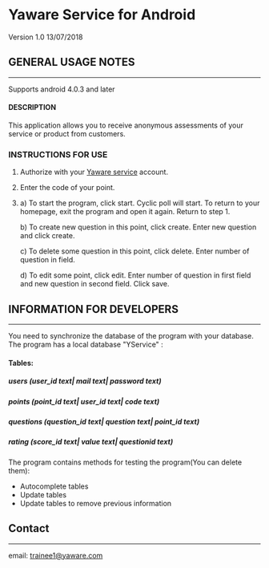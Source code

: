 # Yaware Service for Android
Version 1.0 13/07/2018

## GENERAL USAGE NOTES
--------------------
Supports android 4.0.3 and later
#### DESCRIPTION
This application allows you to receive anonymous assessments of your service or product from customers.

### INSTRUCTIONS FOR USE
1. Authorize with your [Yaware service](https://service.yaware.com.ua/) account.
2. Enter the code of your point.
3. 
	a) To start the program, click start. Сyclic poll will 	start. To return to your homepage, exit the program  	and open it 		again. Return to step 1.
	
	b) To create new question in this point, click create. 
	Enter new question and click create.
	
	c) To delete some question in this point, click delete.
	Enter number of question in field.
	
	d) To edit some point, click edit. Enter number of 	question in first field and new question in second field. 	Click save.

## INFORMATION FOR DEVELOPERS
---------------------------
You need to synchronize the database of the program with your database. The program has a local database "YService" :


#### Tables: 
##### users (user_id text| mail text| password text)
##### points (point_id text| user_id text| code text)
##### questions (question_id text| question text| point_id text)
##### rating (score_id text| value text| questionid text)

The program contains methods for testing the program(You can delete them):
- Autocomplete tables
- Update tables
- Update tables to remove previous information

## Contact
--------
email: trainee1@yaware.com








